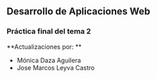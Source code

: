 ## Desarrollo de Aplicaciones Web
### Práctica final del tema 2
**Actualizaciones por: **
- Mónica Daza Aguilera
- Jose Marcos Leyva Castro